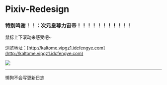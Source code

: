 # Pixiv-Redesign

### 特别鸣谢！！：次元皇尊力宙帝！！！！！！！！！！！

  

鼠标上下滚动来感受吧~

浏览地址：[http://kaltome.vipgz1.idcfengye.com](http://kaltome.vipgz1.idcfengye.com)

![](https://github.com/Kaltome/Pixiv-Redesign/blob/master/Showingtest.png)


-------------

懒狗不会写更新日志
